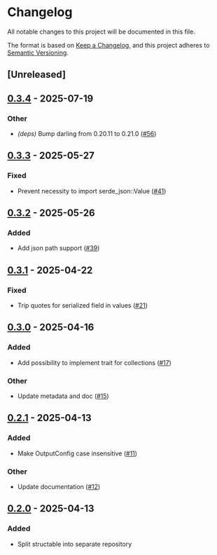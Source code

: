 # Changelog

All notable changes to this project will be documented in this file.

The format is based on [Keep a Changelog](https://keepachangelog.com/en/1.0.0/),
and this project adheres to [Semantic Versioning](https://semver.org/spec/v2.0.0.html).

## [Unreleased]

## [0.3.4](https://github.com/gtema/structable/compare/structable-v0.3.3...structable-v0.3.4) - 2025-07-19

### Other

- *(deps)* Bump darling from 0.20.11 to 0.21.0 ([#56](https://github.com/gtema/structable/pull/56))

## [0.3.3](https://github.com/gtema/structable/compare/structable-v0.3.2...structable-v0.3.3) - 2025-05-27

### Fixed

- Prevent necessity to import serde_json::Value ([#41](https://github.com/gtema/structable/pull/41))

## [0.3.2](https://github.com/gtema/structable/compare/structable-v0.3.1...structable-v0.3.2) - 2025-05-26

### Added

- Add json path support ([#39](https://github.com/gtema/structable/pull/39))

## [0.3.1](https://github.com/gtema/structable/compare/structable-v0.3.0...structable-v0.3.1) - 2025-04-22

### Fixed

- Trip quotes for serialized field in values ([#21](https://github.com/gtema/structable/pull/21))

## [0.3.0](https://github.com/gtema/structable/compare/structable-v0.2.1...structable-v0.3.0) - 2025-04-16

### Added

- Add possibility to implement trait for collections ([#17](https://github.com/gtema/structable/pull/17))

### Other

- Update metadata and doc ([#15](https://github.com/gtema/structable/pull/15))

## [0.2.1](https://github.com/gtema/structable/compare/structable-v0.2.0...structable-v0.2.1) - 2025-04-13

### Added

- Make OutputConfig case insensitive ([#11](https://github.com/gtema/structable/pull/11))

### Other

- Update documentation ([#12](https://github.com/gtema/structable/pull/12))

## [0.2.0](https://github.com/gtema/structable/releases/tag/structable-v0.2.0) - 2025-04-13

### Added

- Split structable into separate repository
